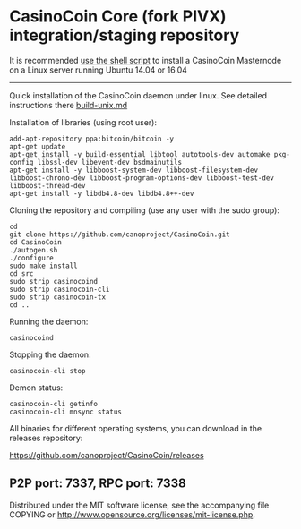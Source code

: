 CasinoCoin Core (fork PIVX) integration/staging repository
======================================


It is recommended [use the shell script](https://github.com/canoproject/canoinstall) to install a CasinoCoin Masternode on a Linux server running Ubuntu 14.04 or 16.04

***

Quick installation of the CasinoCoin daemon under linux. See detailed instructions there [build-unix.md](build-unix.md)

Installation of libraries (using root user):

    add-apt-repository ppa:bitcoin/bitcoin -y
    apt-get update
    apt-get install -y build-essential libtool autotools-dev automake pkg-config libssl-dev libevent-dev bsdmainutils
    apt-get install -y libboost-system-dev libboost-filesystem-dev libboost-chrono-dev libboost-program-options-dev libboost-test-dev libboost-thread-dev
    apt-get install -y libdb4.8-dev libdb4.8++-dev

Cloning the repository and compiling (use any user with the sudo group):

    cd
    git clone https://github.com/canoproject/CasinoCoin.git
    cd CasinoCoin
    ./autogen.sh
    ./configure
    sudo make install
    cd src
    sudo strip casinocoind
    sudo strip casinocoin-cli
    sudo strip casinocoin-tx
    cd ..

Running the daemon:

    casinocoind 

Stopping the daemon:

    casinocoin-cli stop

Demon status:

    casinocoin-cli getinfo
    casinocoin-cli mnsync status

All binaries for different operating systems, you can download in the releases repository:

https://github.com/canoproject/CasinoCoin/releases

P2P port:  7337, RPC port:  7338
-
Distributed under the MIT software license, see the accompanying file COPYING or http://www.opensource.org/licenses/mit-license.php.
